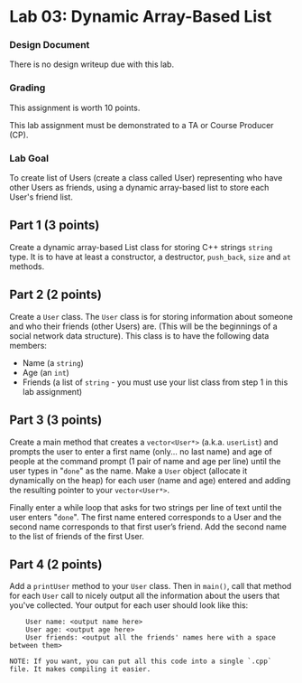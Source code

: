 # Lab 03: Dynamic Array-Based List

### Design Document
There is no design writeup due with this lab.

### Grading
This assignment is worth 10 points.

This lab assignment must be demonstrated to a TA or Course Producer (CP).

### Lab Goal
To create list of Users (create a class called User) representing who have other Users as friends, using a dynamic array-based list to store each User's friend list.

## Part 1 (3 points)
Create a dynamic array-based List class for storing C++ strings `string` type. It is to have at least a constructor, a destructor, `push_back`, `size` and `at` methods.

## Part 2 (2 points)
Create a `User` class. The `User` class is for storing information about someone and who their friends (other Users) are.  (This will be the beginnings of a social network data structure). This class is to have the following data members:
  + Name (a `string`)
  + Age (an `int`)
  + Friends (a list of `string` - you must use your list class from step 1 in this lab assignment)

## Part 3 (3 points)
Create a main method that creates a `vector<User*>` (a.k.a. `userList`) and prompts the user to enter a first name (only... no last name) and age of people at the command prompt (1 pair of name and age per line) until the user types in "`done`" as the name.  Make a `User` object (allocate it dynamically on the heap) for each user (name and age) entered and adding the resulting pointer to your `vector<User*>`.

Finally enter a while loop that asks for two strings per line of text until the user enters "`done`".  The first name entered corresponds to a User and the second name corresponds to that first user’s friend.  Add the second name to the list of friends of the first User.

## Part 4 (2 points)
Add a `printUser` method to your `User` class.  Then in `main()`, call that method for each `User` call to nicely output all the information about the users that you've collected. Your output for each user should look like this:
```
	User name: <output name here>
	User age: <output age here>
	User friends: <output all the friends' names here with a space between them>

NOTE: If you want, you can put all this code into a single `.cpp` file. It makes compiling it easier.
